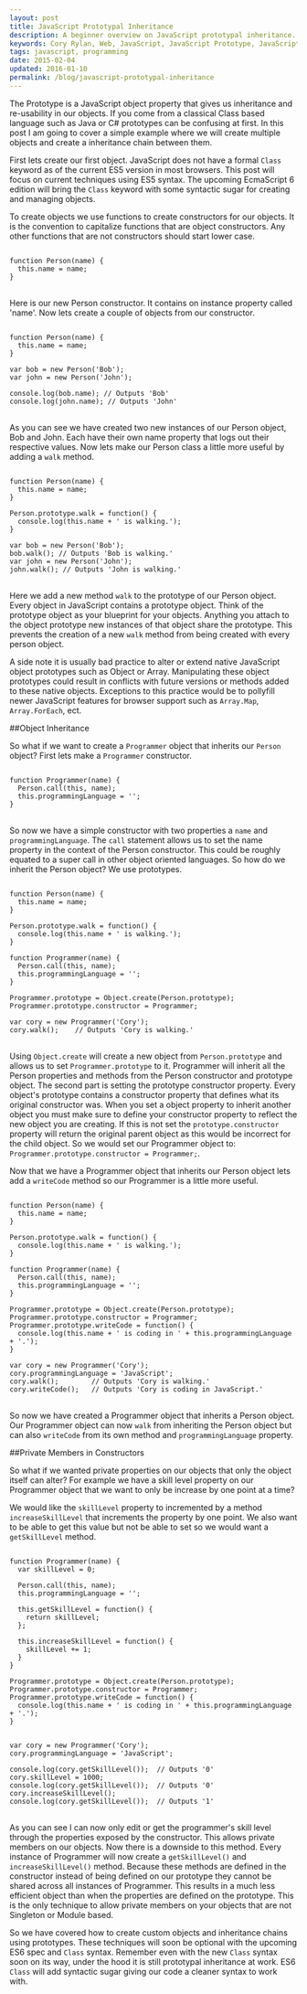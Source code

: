```yaml
---
layout: post
title: JavaScript Prototypal Inheritance
description: A beginner overview on JavaScript prototypal inheritance.
keywords: Cory Rylan, Web, JavaScript, JavaScript Prototype, JavaScript Pattern
tags: javascript, programming
date: 2015-02-04
updated: 2016-01-10
permalink: /blog/javascript-prototypal-inheritance
---
```


The Prototype is a JavaScript object property that gives us inheritance and re-usability in our objects.
If you come from a classical Class based language such as Java or C# prototypes can be confusing at first.
In this post I am going to cover a simple example where we will create multiple objects and create a inheritance chain between them.

First lets create our first object. JavaScript does not have a formal `Class` keyword as of the current ES5 version in most browsers. This post will focus
on current techniques using ES5 syntax. The upcoming EcmaScript 6 edition will bring the `Class` keyword with some syntactic
sugar for creating and managing objects.

To create objects we use functions to create constructors for our objects. It is the convention to capitalize functions that
are object constructors. Any other functions that are not constructors should start lower case.

<pre class="language-javascript">
<code>
function Person(name) {
  this.name = name;
}
</code>
</pre>

Here is our new Person constructor. It contains on instance property called 'name'. Now lets create a couple of objects from our constructor.

<pre class="language-javascript">
<code>
function Person(name) {
  this.name = name;
}
 
var bob = new Person('Bob');
var john = new Person('John');
 
console.log(bob.name); // Outputs 'Bob'
console.log(john.name); // Outputs 'John'
</code>
</pre>

As you can see we have created two new instances of our Person object, Bob and John. Each have their own name property that
logs out their respective values. Now lets make our Person class a little more useful by adding a `walk` method.

<pre class="language-javascript">
<code>
function Person(name) {
  this.name = name;
}
         
Person.prototype.walk = function() {
  console.log(this.name + ' is walking.');
}
 
var bob = new Person('Bob');
bob.walk(); // Outputs 'Bob is walking.'
var john = new Person('John');
john.walk(); // Outputs 'John is walking.'
</code>
</pre>

Here we add a new method `walk` to the prototype of our Person object. Every object in JavaScript
contains a prototype object. Think of the prototype object as your blueprint for your objects. Anything you attach
to the object prototype new instances of that object share the prototype. This prevents the creation of a new `walk`
method from being created with every person object.

A side note it is usually bad practice to alter or extend native JavaScript object prototypes such as Object or Array.
Manipulating these object prototypes could result in conflicts with future versions or methods added to these native objects.
Exceptions to this practice would be to pollyfill newer JavaScript features for browser support such as `Array.Map`, `Array.ForEach`, ect.

##Object Inheritance

So what if we want to create a `Programmer` object that inherits our `Person` object? First lets make a
`Programmer` constructor.

<pre class="language-javascript">
<code>
function Programmer(name) {
  Person.call(this, name);
  this.programmingLanguage = '';
}
</code>
</pre>

So now we have a simple constructor with two properties a `name` and `programmingLanguage`.
The `call` statement allows us to set the name property in the context of the Person constructor. This could
be roughly equated to a super call in other object oriented languages.
So how do we inherit the Person object? We use prototypes.

<pre class="language-javascript">
<code>
function Person(name) {
  this.name = name;
}
    
Person.prototype.walk = function() {
  console.log(this.name + ' is walking.');
}
  
function Programmer(name) {
  Person.call(this, name);
  this.programmingLanguage = '';
}
         
Programmer.prototype = Object.create(Person.prototype);
Programmer.prototype.constructor = Programmer;
         
var cory = new Programmer('Cory');
cory.walk();    // Outputs 'Cory is walking.'
</code>
</pre>

Using `Object.create` will create a new object from `Person.prototype` and allows us to set `Programmer.prototype` to it. Programmer will inherit all the Person properties and methods from the Person constructor and prototype object.
The second part is setting the prototype constructor property. Every object's prototype contains a constructor property that defines what its original constructor was.
When you set a object property to inherit another object you must make sure to define your constructor property to reflect the new object you are creating. If this is not set
the `prototype.constructor` property will return the original parent object as this would be incorrect for the child object. So we would set our Programmer object to:
`Programmer.prototype.constructor = Programmer;`.

Now that we have a Programmer object that inherits our Person object lets add a `writeCode` method so our Programmer is a little more useful.

<pre class="language-javascript">
<code>
function Person(name) {
  this.name = name;
}
    
Person.prototype.walk = function() {
  console.log(this.name + ' is walking.');
}
  
function Programmer(name) {
  Person.call(this, name);
  this.programmingLanguage = '';
}
         
Programmer.prototype = Object.create(Person.prototype);
Programmer.prototype.constructor = Programmer;
Programmer.prototype.writeCode = function() {
  console.log(this.name + ' is coding in ' + this.programmingLanguage + '.');
}
           
var cory = new Programmer('Cory');
cory.programmingLanguage = 'JavaScript';
cory.walk();        // Outputs 'Cory is walking.'
cory.writeCode();   // Outputs 'Cory is coding in JavaScript.'
</code>
</pre>
     
So now we have created a Programmer object that inherits a Person object. Our Programmer object can now `walk` from inheriting the Person object
but can also `writeCode` from its own method and `programmingLanguage` property.

##Private Members in Constructors


So what if we wanted private properties on our objects that only the object itself can alter? For example we have a skill level property on our Programmer object
that we want to only be increase by one point at a time?


We would like the `skillLevel` property to incremented by a method `increaseSkillLevel` that increments the property by one point. We also
want to be able to get this value but not be able to set so we would want a `getSkillLevel` method.
     
<pre class="language-javascript">
<code>   
function Programmer(name) {
  var skillLevel = 0;
  
  Person.call(this, name);
  this.programmingLanguage = '';
  
  this.getSkillLevel = function() {
    return skillLevel;
  };
  
  this.increaseSkillLevel = function() {
    skillLevel += 1;
  }
}
         
Programmer.prototype = Object.create(Person.prototype);
Programmer.prototype.constructor = Programmer;
Programmer.prototype.writeCode = function() {
  console.log(this.name + ' is coding in ' + this.programmingLanguage + '.');
}
 
         
var cory = new Programmer('Cory');
cory.programmingLanguage = 'JavaScript';
         
console.log(cory.getSkillLevel());  // Outputs '0'
cory.skillLevel = 1000;
console.log(cory.getSkillLevel());  // Outputs '0'
cory.increaseSkillLevel();
console.log(cory.getSkillLevel());  // Outputs '1'
</code>
</pre>

As you can see I can now only edit or get the programmer's skill level through the properties exposed by the constructor. This allows private members on our objects.
Now there is a downside to this method. Every instance of Programmer will now create a `getSkillLevel()` and `increaseSkillLevel()` method. Because
these methods are defined in the constructor instead of being defined on our prototype they cannot be shared across all instances of Programmer. This results in a much less efficient
object than when the properties are defined on the prototype. This is the only technique to allow private members on your objects that are not Singleton or Module based.

So we have covered how to create custom objects and inheritance chains using prototypes. These techniques will soon be optional with the upcoming ES6 spec and `Class`
syntax. Remember even with the new `Class` syntax soon on its way, under the hood it is still prototypal inheritance at work. ES6 `Class` will add
syntactic sugar giving our code a cleaner syntax to work with.